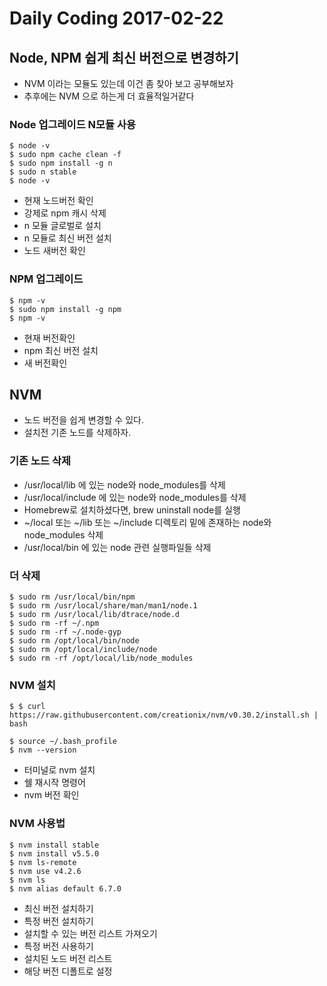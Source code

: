 # Daily Coding 2017-02-22

## Node, NPM 쉽게 최신 버전으로 변경하기

* NVM 이라는 모듈도 있는데 이건 좀 찾아 보고 공부해보자
* 추후에는 NVM 으로 하는게 더 효율적일거같다

### Node 업그레이드 N모듈 사용
```
$ node -v
$ sudo npm cache clean -f
$ sudo npm install -g n
$ sudo n stable
$ node -v
```

* 현재 노드버전 확인
* 강제로 npm 캐시 삭제
* n 모듈 글로벌로 설치
* n 모듈로 최신 버전 설치
* 노드 새버전 확인

### NPM 업그레이드
```
$ npm -v
$ sudo npm install -g npm
$ npm -v
```
* 현재 버전확인
* npm 최신 버전 설치
* 새 버전확인


## NVM

* 노드 버전을 쉽게 변경할 수 있다.
* 설치전 기존 노드를 삭제하자.


### 기존 노드 삭제
* /usr/local/lib 에 있는 node와 node_modules를 삭제
* /usr/local/include 에 있는 node와 node_modules를 삭제
* Homebrew로 설치하셨다면, brew uninstall node를 실행
* ~/local 또는 ~/lib 또는 ~/include 디렉토리 밑에 존재하는 node와 node_modules 삭제
* /usr/local/bin 에 있는 node 관련 실행파일들 삭제

### 더 삭제
```
$ sudo rm /usr/local/bin/npm
$ sudo rm /usr/local/share/man/man1/node.1
$ sudo rm /usr/local/lib/dtrace/node.d
$ sudo rm -rf ~/.npm
$ sudo rm -rf ~/.node-gyp
$ sudo rm /opt/local/bin/node
$ sudo rm /opt/local/include/node
$ sudo rm -rf /opt/local/lib/node_modules
```

###  NVM 설치
```
$ $ curl https://raw.githubusercontent.com/creationix/nvm/v0.30.2/install.sh | bash

$ source ~/.bash_profile
$ nvm --version
```

* 터미널로 nvm 설치
* 쉘 재시작 명령어
* nvm 버전 확인

### NVM 사용법

```
$ nvm install stable
$ nvm install v5.5.0
$ nvm ls-remote
$ nvm use v4.2.6
$ nvm ls
$ nvm alias default 6.7.0
```

* 최신 버전 설치하기
* 특정 버전 설치하기
* 설치할 수 있는 버전 리스트 가져오기
* 특정 버전 사용하기
* 설치된 노드 버전 리스트
* 해당 버전 디폴트로 설정
